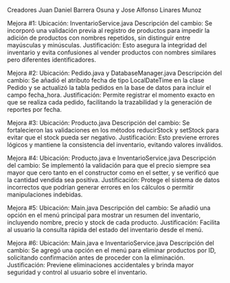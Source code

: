 Creadores Juan Daniel Barrera Osuna y Jose Alfonso Linares Munoz


Mejora #1:
Ubicación: InventarioService.java
Descripción del cambio: Se incorporó una validación previa al registro de productos para impedir la adición de productos con nombres repetidos, sin distinguir entre mayúsculas y minúsculas.
Justificación: Esto asegura la integridad del inventario y evita confusiones al vender productos con nombres similares pero diferentes identificadores.

Mejora #2:
Ubicación: Pedido.java y DatabaseManager.java
Descripción del cambio: Se añadió el atributo fecha de tipo LocalDateTime en la clase Pedido y se actualizó la tabla pedidos en la base de datos para incluir el campo fecha_hora.
Justificación: Permite registrar el momento exacto en que se realiza cada pedido, facilitando la trazabilidad y la generación de reportes por fecha.

Mejora #3:
Ubicación: Producto.java
Descripción del cambio: Se fortalecieron las validaciones en los métodos reducirStock y setStock para evitar que el stock pueda ser negativo.
Justificación: Esto previene errores lógicos y mantiene la consistencia del inventario, evitando valores inválidos.

Mejora #4:
Ubicación: Producto.java e InventarioService.java
Descripción del cambio: Se implementó la validación para que el precio siempre sea mayor que cero tanto en el constructor como en el setter, y se verificó que la cantidad vendida sea positiva.
Justificación: Protege el sistema de datos incorrectos que podrían generar errores en los cálculos o permitir manipulaciones indebidas.

Mejora #5:
Ubicación: Main.java
Descripción del cambio: Se añadió una opción en el menú principal para mostrar un resumen del inventario, incluyendo nombre, precio y stock de cada producto.
Justificación: Facilita al usuario la consulta rápida del estado del inventario desde el menú.

Mejora #6:
Ubicación: Main.java e InventarioService.java
Descripción del cambio: Se agregó una opción en el menú para eliminar productos por ID, solicitando confirmación antes de proceder con la eliminación.
Justificación: Previene eliminaciones accidentales y brinda mayor seguridad y control al usuario sobre el inventario.

